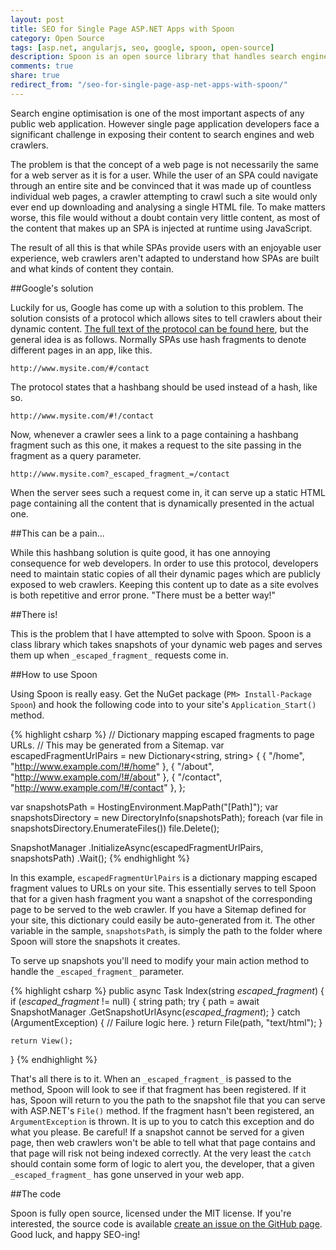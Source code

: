 ```yaml
---
layout: post
title: SEO for Single Page ASP.NET Apps with Spoon
category: Open Source
tags: [asp.net, angularjs, seo, google, spoon, open-source]
description: Spoon is an open source library that handles search engine optimisation for single page ASP.NET apps. See how it's used, and see how it can make your life as a web developer easier!
comments: true
share: true
redirect_from: "/seo-for-single-page-asp-net-apps-with-spoon/"
---
```

Search engine optimisation is one of the most important aspects of any public web application. However single page application developers face a significant challenge in exposing their content to search engines and web crawlers.

The problem is that the concept of a web page is not necessarily the same for a web server as it is for a user. While the user of an SPA could navigate through an entire site and be convinced that it was made up of countless individual web pages, a crawler attempting to crawl such a site would only ever end up downloading and analysing a single HTML file. To make matters worse, this file would without a doubt contain very little content, as most of the content that makes up an SPA is injected at runtime using JavaScript.

The result of all this is that while SPAs provide users with an enjoyable user experience, web crawlers aren't adapted to understand how SPAs are built and what kinds of content they contain.

##Google's solution

Luckily for us, Google has come up with a solution to this problem. The solution consists of a protocol which allows sites to tell crawlers about their dynamic content. [The full text of the protocol can be found here](https://developers.google.com/webmasters/ajax-crawling/docs/specification), but the general idea is as follows. Normally SPAs use hash fragments to denote different pages in an app, like this.

`http://www.mysite.com/#/contact`

The protocol states that a hashbang should be used instead of a hash, like so.

`http://www.mysite.com/#!/contact`

Now, whenever a crawler sees a link to a page containing a hashbang fragment such as this one, it makes a request to the site passing in the fragment as a query parameter.

`http://www.mysite.com?_escaped_fragment_=/contact`

When the server sees such a request come in, it can serve up a static HTML page containing all the content that is dynamically presented in the actual one.

##This can be a pain...

While this hashbang solution is quite good, it has one annoying consequence for web developers. In order to use this protocol, developers need to maintain static copies of all their dynamic pages which are publicly exposed to web crawlers. Keeping this content up to date as a site evolves is both repetitive and error prone. "There must be a better way!"

##There is!

This is the problem that I have attempted to solve with Spoon. Spoon is a class library which takes snapshots of your dynamic web pages and serves them up when `_escaped_fragment_` requests come in.

##How to use Spoon

Using Spoon is really easy. Get the NuGet package (`PM> Install-Package Spoon`) and hook the following code into to your site's `Application_Start()` method.

{% highlight csharp %}
// Dictionary mapping escaped fragments to page URLs.
// This may be generated from a Sitemap.
var escapedFragmentUrlPairs = new Dictionary<string, string>
{
    { "/home", "http://www.example.com/!#/home" },
    { "/about", "http://www.example.com/!#/about" },
    { "/contact", "http://www.example.com/!#/contact" },
};

var snapshotsPath = HostingEnvironment.MapPath("[Path]");
var snapshotsDirectory = new DirectoryInfo(snapshotsPath);
foreach (var file in snapshotsDirectory.EnumerateFiles())
    file.Delete();

SnapshotManager
	.InitializeAsync(escapedFragmentUrlPairs, snapshotsPath)
	.Wait();
{% endhighlight %}

In this example, `escapedFragmentUrlPairs` is a dictionary mapping escaped fragment values to URLs on your site. This essentially serves to tell Spoon that for a given hash fragment you want a snapshot of the corresponding page to be served to the web crawler. If you have a Sitemap defined for your site, this dictionary could easily be auto-generated from it. The other variable in the sample, `snapshotsPath`, is simply the path to the folder where Spoon will store the snapshots it creates.

To serve up snapshots you'll need to modify your main action method to handle the `_escaped_fragment_` parameter.

{% highlight csharp %}
public async Task<ActionResult> Index(string _escaped_fragment_)
{
    if (_escaped_fragment_ != null)
    {
        string path;
        try
        {
            path = await SnapshotManager
				.GetSnapshotUrlAsync(_escaped_fragment_);
        }
        catch (ArgumentException)
        {
            // Failure logic here.
        }
        return File(path, "text/html");
    }

    return View();
}
{% endhighlight %}

That's all there is to it. When an `_escaped_fragment_` is passed to the method, Spoon will look to see if that fragment has been registered. If it has, Spoon will return to you the path to the snapshot file that you can serve with ASP.NET's `File()` method. If the fragment hasn't been registered, an `ArgumentException` is thrown. It is up to you to catch this exception and do what you please. Be careful! If a snapshot cannot be served for a given page, then web crawlers won't be able to tell what that page contains and that page will risk not being indexed correctly. At the very least the `catch` should contain some form of logic to alert you, the developer, that a given `_escaped_fragment_` has gone unserved in your web app.

##The code

Spoon is fully open source, licensed under the MIT license. If you're interested, the source code is available [create an issue on the GitHub page](https://github.com/LeviBotelho/spoon/issues). Good luck, and happy SEO-ing!

